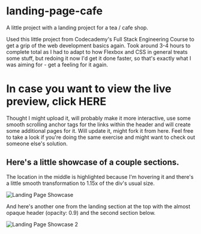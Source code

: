 # landing-page-cafe
A little project with a landing project for a tea / cafe shop.

Used this little project from Codecademy's Full Stack Engineering Course to get a grip of the web development basics again.
Took around 3-4 hours to complete total as I had to adapt to how Flexbox and CSS in general treats some stuff, but redoing it now I'd get it done faster, so that's exactly what I was aiming for - get a feeling for it again.

# In case you want to view the live preview, click HERE

Thought I might upload it, will probably make it more interactive, use some smooth scrolling anchor tags for the links within the header and will create some additional pages for it. Will update it, might fork it from here. Feel free to take a look if you're doing the same exercise and might want to check out someone else's solution.

## Here's a little showcase of a couple sections. ##
The location in the middle is highlighted because I'm hovering it and there's a little smooth transformation to 1.15x of the div's usual size.

![Landing Page Showcase](https://i.ibb.co/MnWx4NW/teacozy-showcase.png)

And here's another one from the landing section at the top with the almost opaque header (opacity: 0.9) and the second section below.

![Landing Page Showcase 2](https://i.ibb.co/X4G1cWK/showcase2.png)
